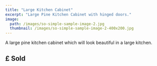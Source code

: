 ```yaml
---
title: "Large Kitchen Cabinet"
excerpt: "Large Pine Kitchen Cabinet with hinged doors."
image: 
  path: /images/so-simple-sample-image-2.jpg
  thumbnail: /images/so-simple-sample-image-2-400x200.jpg
---
```


A large pine kitchen cabinet which will look beautiful in a large kitchen.

## £ Sold

